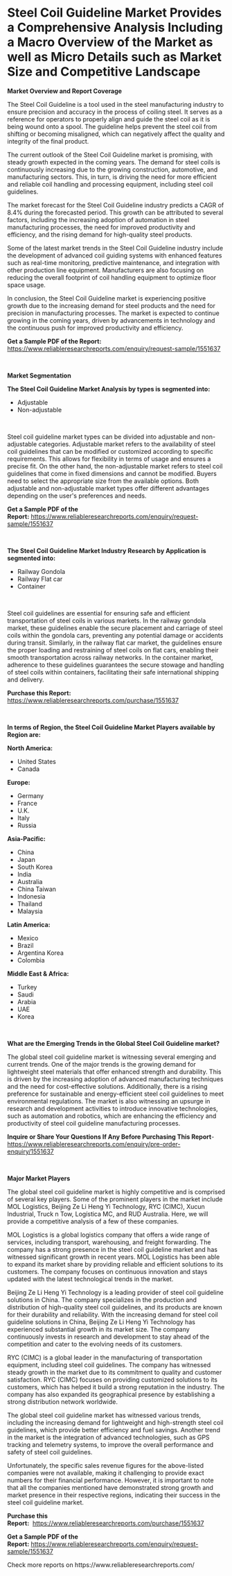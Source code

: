 <p><h1>Steel Coil Guideline Market Provides a Comprehensive Analysis Including a Macro Overview of the Market as well as Micro Details such as Market Size and Competitive Landscape</h1></p><p><strong>Market Overview and Report Coverage</strong></p>
<p><p>The Steel Coil Guideline is a tool used in the steel manufacturing industry to ensure precision and accuracy in the process of coiling steel. It serves as a reference for operators to properly align and guide the steel coil as it is being wound onto a spool. The guideline helps prevent the steel coil from shifting or becoming misaligned, which can negatively affect the quality and integrity of the final product.</p><p>The current outlook of the Steel Coil Guideline market is promising, with steady growth expected in the coming years. The demand for steel coils is continuously increasing due to the growing construction, automotive, and manufacturing sectors. This, in turn, is driving the need for more efficient and reliable coil handling and processing equipment, including steel coil guidelines.</p><p>The market forecast for the Steel Coil Guideline industry predicts a CAGR of 8.4% during the forecasted period. This growth can be attributed to several factors, including the increasing adoption of automation in steel manufacturing processes, the need for improved productivity and efficiency, and the rising demand for high-quality steel products.</p><p>Some of the latest market trends in the Steel Coil Guideline industry include the development of advanced coil guiding systems with enhanced features such as real-time monitoring, predictive maintenance, and integration with other production line equipment. Manufacturers are also focusing on reducing the overall footprint of coil handling equipment to optimize floor space usage.</p><p>In conclusion, the Steel Coil Guideline market is experiencing positive growth due to the increasing demand for steel products and the need for precision in manufacturing processes. The market is expected to continue growing in the coming years, driven by advancements in technology and the continuous push for improved productivity and efficiency.</p></p>
<p><strong>Get a Sample PDF of the Report:</strong> <a href="https://www.reliableresearchreports.com/enquiry/request-sample/1551637">https://www.reliableresearchreports.com/enquiry/request-sample/1551637</a></p>
<p>&nbsp;</p>
<p><strong>Market Segmentation</strong></p>
<p><strong>The Steel Coil Guideline Market Analysis by types is segmented into:</strong></p>
<p><ul><li>Adjustable</li><li>Non-adjustable</li></ul></p>
<p>&nbsp;</p>
<p><p>Steel coil guideline market types can be divided into adjustable and non-adjustable categories. Adjustable market refers to the availability of steel coil guidelines that can be modified or customized according to specific requirements. This allows for flexibility in terms of usage and ensures a precise fit. On the other hand, the non-adjustable market refers to steel coil guidelines that come in fixed dimensions and cannot be modified. Buyers need to select the appropriate size from the available options. Both adjustable and non-adjustable market types offer different advantages depending on the user's preferences and needs.</p></p>
<p><strong>Get a Sample PDF of the Report:</strong>&nbsp;<a href="https://www.reliableresearchreports.com/enquiry/request-sample/1551637">https://www.reliableresearchreports.com/enquiry/request-sample/1551637</a></p>
<p>&nbsp;</p>
<p><strong>The Steel Coil Guideline Market Industry Research by Application is segmented into:</strong></p>
<p><ul><li>Railway Gondola</li><li>Railway Flat car</li><li>Container</li></ul></p>
<p>&nbsp;</p>
<p><p>Steel coil guidelines are essential for ensuring safe and efficient transportation of steel coils in various markets. In the railway gondola market, these guidelines enable the secure placement and carriage of steel coils within the gondola cars, preventing any potential damage or accidents during transit. Similarly, in the railway flat car market, the guidelines ensure the proper loading and restraining of steel coils on flat cars, enabling their smooth transportation across railway networks. In the container market, adherence to these guidelines guarantees the secure stowage and handling of steel coils within containers, facilitating their safe international shipping and delivery.</p></p>
<p><strong>Purchase this Report:</strong>&nbsp; <a href="https://www.reliableresearchreports.com/purchase/1551637">https://www.reliableresearchreports.com/purchase/1551637</a></p>
<p>&nbsp;</p>
<p><strong>In terms of Region, the Steel Coil Guideline Market Players available by Region are:</strong></p>
<p>
    <p> <strong> North America: </strong>
        <ul>
            <li>United States</li>
            <li>Canada</li>
        </ul>
        </p> 
    <p> <strong> Europe: </strong>
        <ul>
            <li>Germany</li>
            <li>France</li>
            <li>U.K.</li>
            <li>Italy</li>
            <li>Russia</li>
        </ul>
        </p> 
    <p> <strong> Asia-Pacific: </strong>
        <ul>
            <li>China</li>
            <li>Japan</li>
            <li>South Korea</li>
            <li>India</li>
            <li>Australia</li>
            <li>China Taiwan</li>
            <li>Indonesia</li>
            <li>Thailand</li>
            <li>Malaysia</li>
        </ul>
        </p> 
    <p> <strong> Latin America: </strong>
        <ul>
            <li>Mexico</li>
            <li>Brazil</li>
            <li>Argentina Korea</li>
            <li>Colombia</li>
        </ul>
        </p> 
    <p> <strong> Middle East & Africa: </strong>
        <ul>
            <li>Turkey</li>
            <li>Saudi</li>
            <li>Arabia</li>
            <li>UAE</li>
            <li>Korea</li>
        </ul>
    </p>
    </p>
<p>&nbsp;</p>
<p><strong>What are the Emerging Trends in the Global Steel Coil Guideline market?</strong></p>
<p><p>The global steel coil guideline market is witnessing several emerging and current trends. One of the major trends is the growing demand for lightweight steel materials that offer enhanced strength and durability. This is driven by the increasing adoption of advanced manufacturing techniques and the need for cost-effective solutions. Additionally, there is a rising preference for sustainable and energy-efficient steel coil guidelines to meet environmental regulations. The market is also witnessing an upsurge in research and development activities to introduce innovative technologies, such as automation and robotics, which are enhancing the efficiency and productivity of steel coil guideline manufacturing processes.</p></p>
<p><strong>Inquire or Share Your Questions If Any Before Purchasing This Report</strong>- <a href="https://www.reliableresearchreports.com/enquiry/pre-order-enquiry/1551637">https://www.reliableresearchreports.com/enquiry/pre-order-enquiry/1551637</a></p>
<p>&nbsp;</p>
<p><strong>Major Market Players</strong></p>
<p><p>The global steel coil guideline market is highly competitive and is comprised of several key players. Some of the prominent players in the market include MOL Logistics, Beijing Ze Li Heng Yi Technology, RYC (CIMC), Xucun Industrial, Truck n Tow, Logística MC, and RUD Australia. Here, we will provide a competitive analysis of a few of these companies.</p><p>MOL Logistics is a global logistics company that offers a wide range of services, including transport, warehousing, and freight forwarding. The company has a strong presence in the steel coil guideline market and has witnessed significant growth in recent years. MOL Logistics has been able to expand its market share by providing reliable and efficient solutions to its customers. The company focuses on continuous innovation and stays updated with the latest technological trends in the market.</p><p>Beijing Ze Li Heng Yi Technology is a leading provider of steel coil guideline solutions in China. The company specializes in the production and distribution of high-quality steel coil guidelines, and its products are known for their durability and reliability. With the increasing demand for steel coil guideline solutions in China, Beijing Ze Li Heng Yi Technology has experienced substantial growth in its market size. The company continuously invests in research and development to stay ahead of the competition and cater to the evolving needs of its customers.</p><p>RYC (CIMC) is a global leader in the manufacturing of transportation equipment, including steel coil guidelines. The company has witnessed steady growth in the market due to its commitment to quality and customer satisfaction. RYC (CIMC) focuses on providing customized solutions to its customers, which has helped it build a strong reputation in the industry. The company has also expanded its geographical presence by establishing a strong distribution network worldwide.</p><p>The global steel coil guideline market has witnessed various trends, including the increasing demand for lightweight and high-strength steel coil guidelines, which provide better efficiency and fuel savings. Another trend in the market is the integration of advanced technologies, such as GPS tracking and telemetry systems, to improve the overall performance and safety of steel coil guidelines.</p><p>Unfortunately, the specific sales revenue figures for the above-listed companies were not available, making it challenging to provide exact numbers for their financial performance. However, it is important to note that all the companies mentioned have demonstrated strong growth and market presence in their respective regions, indicating their success in the steel coil guideline market.</p></p>
<p><strong>Purchase this Report:</strong>&nbsp;&nbsp;<a href="https://www.reliableresearchreports.com/purchase/1551637">https://www.reliableresearchreports.com/purchase/1551637</a></p>
<p></p>
<p><strong>Get a Sample PDF of the Report:</strong>&nbsp;<a href="https://www.reliableresearchreports.com/enquiry/request-sample/1551637">https://www.reliableresearchreports.com/enquiry/request-sample/1551637</a></p>
<p>Check more reports on https://www.reliableresearchreports.com/</p>